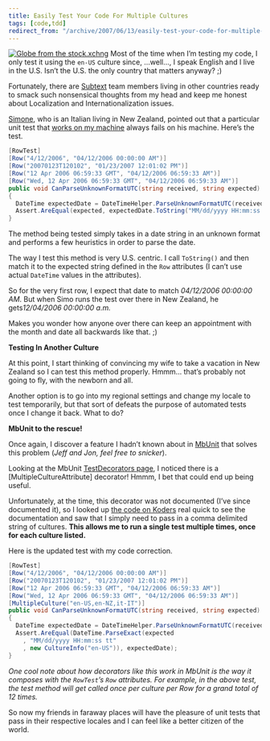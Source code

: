 ```yaml
---
title: Easily Test Your Code For Multiple Cultures
tags: [code,tdd]
redirect_from: "/archive/2007/06/13/easily-test-your-code-for-multiple-cultures.aspx/"
---
```


[![Globe from the
stock.xchng](https://haacked.com/images/haacked_com/WindowsLiveWriter/EasilyTestYourCodeForMultipleCultures_1390E/439027_around_the_world_5_1.jpg)](http://www.sxc.hu/photo/439027 "Photo from the stock.xchng")
Most of the time when I’m testing my code, I only test it using the
`en-US` culture since, ...well..., I speak English and I live in the
U.S. Isn’t the U.S. the only country that matters anyway? ;)

Fortunately, there are [Subtext](http://subtextproject.com/ "Subtext")
team members living in other countries ready to smack such nonsensical
thoughts from my head and keep me honest about Localization and
Internationalization issues.

[Simone](http://www.codeclimber.net.nz/ "CodeClimber - Simo's English Blog"),
who is an Italian living in New Zealand, pointed out that a particular
unit test that [works on my
machine](http://www.codinghorror.com/blog/archives/000818.html "Works on my machine certification program")
always fails on his machine. Here’s the test.

```csharp
[RowTest]
[Row("4/12/2006", "04/12/2006 00:00:00 AM")]
[Row("20070123T120102", "01/23/2007 12:01:02 PM")]
[Row("12 Apr 2006 06:59:33 GMT", "04/12/2006 06:59:33 AM")]
[Row("Wed, 12 Apr 2006 06:59:33 GMT", "04/12/2006 06:59:33 AM")]
public void CanParseUnknownFormatUTC(string received, string expected)
{
  DateTime expectedDate = DateTimeHelper.ParseUnknownFormatUTC(received);
  Assert.AreEqual(expected, expectedDate.ToString("MM/dd/yyyy HH:mm:ss tt"));
}
```

The method being tested simply takes in a date string in an unknown
format and performs a few heuristics in order to parse the date.

The way I test this method is very U.S. centric. I call `ToString()` and
then match it to the expected string defined in the `Row` attributes (I
can’t use actual `DateTime` values in the attributes).

So for the very first row, I expect that date to match *04/12/2006
00:00:00 AM*. But when Simo runs the test over there in New Zealand, he
gets*12/04/2006 00:00:00 a.m.*

Makes you wonder how anyone over there can keep an appointment with the
month and date all backwards like that. ;)

**Testing In Another Culture**

At this point, I start thinking of convincing my wife to take a vacation
in New Zealand so I can test this method properly. Hmmm... that’s
probably not going to fly, with the newborn and all.

Another option is to go into my regional settings and change my locale
to test temporarily, but that sort of defeats the purpose of automated
tests once I change it back. What to do?

**MbUnit to the rescue!**

Once again, I discover a feature I hadn’t known about in
[MbUnit](http://mbunit.com/ "MbUnit Generative Unit Test Framework")
that solves this problem (*Jeff and Jon, feel free to snicker*).

Looking at the MbUnit [TestDecorators
page](http://www.mertner.com/confluence/display/MbUnit/TestDecorators "MbUnit Test Decorators"),
I noticed there is a [MultipleCultureAttribute] decorator! Hmmm, I bet
that could end up being useful.

Unfortunately, at the time, this decorator was not documented (I’ve
since documented it), so I looked up [the code on
Koders](http://www.koders.com/csharp/fidF9B0E8E7D2CAE89E7844833CD37A3017F2B5FE56.aspx "MultipleCultureAttribute on Koders.com")
real quick to see the documentation and saw that I simply need to pass
in a comma delimited string of cultures. **This allows me to run a
single test multiple times, once for each culture listed.**

Here is the updated test with my code correction.

```csharp
[RowTest]
[Row("4/12/2006", "04/12/2006 00:00:00 AM")]
[Row("20070123T120102", "01/23/2007 12:01:02 PM")]
[Row("12 Apr 2006 06:59:33 GMT", "04/12/2006 06:59:33 AM")]
[Row("Wed, 12 Apr 2006 06:59:33 GMT", "04/12/2006 06:59:33 AM")]
[MultipleCulture("en-US,en-NZ,it-IT")]
public void CanParseUnknownFormatUTC(string received, string expected)
{
  DateTime expectedDate = DateTimeHelper.ParseUnknownFormatUTC(received);
  Assert.AreEqual(DateTime.ParseExact(expected
    , "MM/dd/yyyy HH:mm:ss tt"
    , new CultureInfo("en-US")), expectedDate);
}
```

*One cool note about how decorators like this work in MbUnit is the way
it composes with the `RowTest`’s `Row` attributes. For example, in the
above test, the test method will get called once per culture per Row for
a grand total of 12 times.*

So now my friends in faraway places will have the pleasure of unit tests
that pass in their respective locales and I can feel like a better
citizen of the world.

